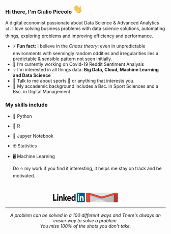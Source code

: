 ### Hi there, I'm Giulio Piccolo <img src="https://github.com/ABSphreak/ABSphreak/blob/master/gifs/Hi.gif" width="30px"></h2>

A digital economist passionate about Data Science & Advanced Analytics :bar_chart:. I love solving business problems with data science solutions, automating things, exploring problems and improving efficiency and performance.


- ⚡ **Fun fact:** I believe in the *Chaos theory*: even in unpredictable environments with seemingly random oddities and irregularities lies a predictable & sensible pattern not seen initially.
- 🔭 I’m currently working on Covid-19 Reddit Sentiment Analysis
- :bulb: I'm interested in all things data: **Big Data, Cloud, Machine Learning and Data Science**
- 💬 Talk to me about sports 🏃 or anything that interests you.
- 🌱 My accademic background includes a Bsc. in Sport Sciences and a Bsc. in Digital Management

### My skills include

- 🐍 Python
- 🧠 R
- 📓 Jupyer Notebook
- 🤓 Statistics
- 🖥️ Machine Learning
    
  Do :star: my work if you find it interesting, it helps me stay on track and be motivated.
   
<br>
<p align="center">
    <a href="https://www.linkedin.com/in/giulio-piccolo/"><img alt="Linkedin profile" title="Linkedin" src="https://github.com/giuliosmall/giuliosmall/blob/main/assets/linkedin.svg" width="100" height="30" /></a>
    <a href="mailto:giulio.piccolo@me.com"><img alt="Gmail" src="https://github.com/giuliosmall/giuliosmall/blob/main/assets/google-gmail.svg" title="Email" width="100" height="30" /></a>
</p>
<hr \>
<p align="center">
   <i>A problem can be solved in a 100 different ways and There's always an easier way to solve a problem.</i>
   <br>
   <i>You miss 100% of the shots you don't take.</i>
</p>

